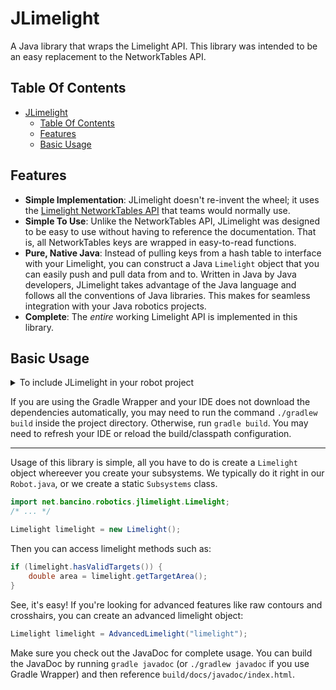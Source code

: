 # JLimelight
A Java library that wraps the Limelight API. This library was intended to be an easy replacement to the NetworkTables API.

## Table Of Contents
- [JLimelight](#jlimelight)
    - [Table Of Contents](#table-of-contents)
    - [Features](#features)
    - [Basic Usage](#basic-usage)

## Features
- **Simple Implementation**: JLimelight doesn't re-invent the wheel; it uses the [Limelight NetworkTables API](http://docs.limelightvision.io/en/latest/networktables_api.html) that teams would normally use.
- **Simple To Use**: Unlike the NetworkTables API, JLimelight was designed to be easy to use without having to reference the documentation. That is, all NetworkTables keys are wrapped in easy-to-read functions.
- **Pure, Native Java**: Instead of pulling keys from a hash table to interface with your Limelight, you can construct a Java `Limelight` object that you can easily push and pull data from and to. Written in Java by Java developers, JLimelight takes advantage of the Java language and follows all the conventions of Java libraries. This makes for seamless integration with your Java robotics projects.
- **Complete**: The *entire* working Limelight API is implemented in this library.

## Basic Usage

<details> <summary> To include JLimelight in your robot project </summary>
Add this to your `settings.gradle`:

```groovy
sourceControl {
    gitRepository("https://github.com/Team6090/JLimelight") {
        producesModule("net.bancino.robotics:JLimelight")
    }
}
```

Then, add the dependency in `build.gradle`:

```groovy
dependencies {
  api 'net.bancino.robotics:JLimelight:1.0.0'
}
```
</details>

If you are using the Gradle Wrapper and your IDE does not download the dependencies automatically, you may need to run the command `./gradlew build` inside the project directory. Otherwise, run `gradle build`. You may need to refresh your IDE or reload the build/classpath configuration.

---

Usage of this library is simple, all you have to do is create a `Limelight` object whereever you create your subsystems. We typically do it right in our `Robot.java`, or we create a static `Subsystems` class.

```java
import net.bancino.robotics.jlimelight.Limelight;
/* ... */

Limelight limelight = new Limelight();
```

Then you can access limelight methods such as:

```java
if (limelight.hasValidTargets()) {
    double area = limelight.getTargetArea();
}
```

See, it's easy! If you're looking for advanced features like raw contours and crosshairs, you can create an advanced limelight object:

```java
Limelight limelight = AdvancedLimelight("limelight");
```

Make sure you check out the JavaDoc for complete usage. You can build the JavaDoc by running `gradle javadoc` (or `./gradlew javadoc` if you use Gradle Wrapper) and then reference `build/docs/javadoc/index.html`.